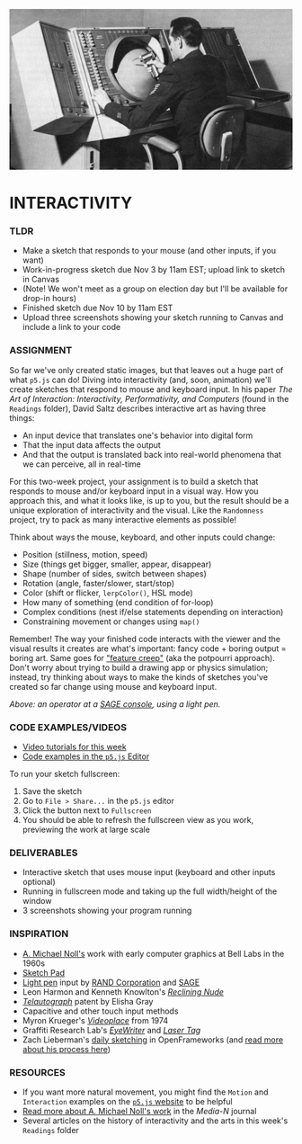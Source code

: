 ![An operator at a SAGE console, using a light pen](https://raw.githubusercontent.com/jeffThompson/CreativeProgramming1/master/Week07_Interactivity/Images/SAGE-ConsoleOperator.jpg)

# INTERACTIVITY  

### TLDR  
* Make a sketch that responds to your mouse (and other inputs, if you want)  
* Work-in-progress sketch due Nov 3 by 11am EST; upload link to sketch in Canvas  
* (Note! We won't meet as a group on election day but I'll be available for drop-in hours)  
* Finished sketch due Nov 10 by 11am EST  
* Upload three screenshots showing your sketch running to Canvas and include a link to your code  


### ASSIGNMENT
So far we've only created static images, but that leaves out a huge part of what `p5.js` can do! Diving into interactivity (and, soon, animation) we'll create sketches that respond to mouse and keyboard input. In his paper *The Art of Interaction: Interactivity, Performativity, and Computers* (found in the `Readings` folder), David Saltz describes interactive art as having three things: 

* An input device that translates one's behavior into digital form  
* That the input data affects the output  
* And that the output is translated back into real-world phenomena that we can perceive, all in real-time  

For this two-week project, your assignment is to build a sketch that responds to mouse and/or keyboard input in a visual way. How you approach this, and what it looks like, is up to you, but the result should be a unique exploration of interactivity and the visual. Like the `Randomness` project, try to pack as many interactive elements as possible!

Think about ways the mouse, keyboard, and other inputs could change:

* Position (stillness, motion, speed)  
* Size (things get bigger, smaller, appear, disappear)  
* Shape (number of sides, switch between shapes)  
* Rotation (angle, faster/slower, start/stop)  
* Color (shift or flicker, `lerpColor()`, HSL mode)  
* How many of something (end condition of for-loop)  
* Complex conditions (nest if/else statements depending on interaction)  
* Constraining movement or changes using `map()`  

Remember! The way your finished code interacts with the viewer and the visual results it creates are what's important: fancy code + boring output = boring art. Same goes for ["feature creep"](https://en.wikipedia.org/wiki/Feature_creep) (aka the potpourri approach). Don't worry about trying to build a drawing app or physics simulation; instead, try thinking about ways to make the kinds of sketches you've created so far change using mouse and keyboard input. 

*Above: an operator at a [SAGE console](https://en.wikipedia.org/wiki/Semi-Automatic_Ground_Environment), using a light pen.*  


### CODE EXAMPLES/VIDEOS  
* [Video tutorials for this week](https://www.youtube.com/playlist?list=PLsGCUnpinsDkEBs6Ug9J_RCULw3D7Wj0P)  
* [Code examples in the `p5.js` Editor](https://editor.p5js.org/jeffThompson/collections/hgFsqg5ZM)  

To run your sketch fullscreen:  
1. Save the sketch  
2. Go to `File > Share...` in the `p5.js` editor  
3. Click the button next to `Fullscreen`  
4. You should be able to refresh the fullscreen view as you work, previewing the work at large scale


### DELIVERABLES  
* Interactive sketch that uses mouse input (keyboard and other inputs optional)  
* Running in fullscreen mode and taking up the full width/height of the window
* 3 screenshots showing your program running  


### INSPIRATION  
* [A. Michael Noll's](https://en.wikipedia.org/wiki/A._Michael_Noll) work with early computer graphics at Bell Labs in the 1960s  
* [Sketch Pad](https://en.wikipedia.org/wiki/Sketchpad)  
* [Light pen](https://en.wikipedia.org/wiki/Light_pen) input by [RAND Corporation](https://en.wikipedia.org/wiki/RAND_Tablet) and [SAGE](https://en.wikipedia.org/wiki/Semi-Automatic_Ground_Environment)  
* Leon Harmon and Kenneth Knowlton's [*Reclining Nude*](http://www.medienkunstnetz.de/works/nude/)  
* [*Telautograph*](https://en.wikipedia.org/wiki/Telautograph) patent by Elisha Gray  
* Capacitive and other touch input methods  
* Myron Krueger's [*Videoplace*](https://www.youtube.com/watch?v=dmmxVA5xhuo) from 1974  
* Graffiti Research Lab's [*EyeWriter*](http://www.graffitiresearchlab.com/blog/eyewriter/) and [*Laser Tag*](http://www.graffitiresearchlab.com/blog/projects/laser-tag/#video)  
* Zach Lieberman's [daily sketching](https://www.instagram.com/zach.lieberman/) in OpenFrameworks (and [read more about his process here](https://medium.com/@zachlieberman/daily-sketches-2016-28586d8f008e))  


### RESOURCES  
* If you want more natural movement, you might find the `Motion` and `Interaction` examples on the [`p5.js` website](https://p5js.org/examples) to be helpful  
* [Read more about A. Michael Noll's work](http://median.newmediacaucus.org/routing-mondrian-the-a-michael-noll-experiment/) in the *Media-N* journal  
* Several articles on the history of interactivity and the arts in this week's `Readings` folder  

